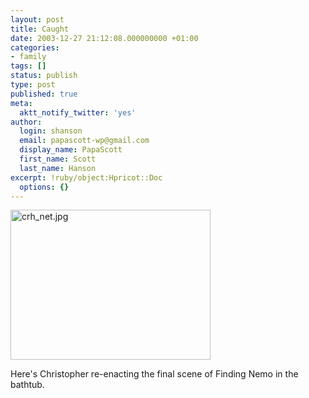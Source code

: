 ```yaml
---
layout: post
title: Caught
date: 2003-12-27 21:12:08.000000000 +01:00
categories:
- family
tags: []
status: publish
type: post
published: true
meta:
  aktt_notify_twitter: 'yes'
author:
  login: shanson
  email: papascott-wp@gmail.com
  display_name: PapaScott
  first_name: Scott
  last_name: Hanson
excerpt: !ruby/object:Hpricot::Doc
  options: {}
---
```

<p><img alt="crh_net.jpg" src="http://www.papascott.de/wordpress/wp-content/uploads/2003/12/crh_net.jpg" width="320" height="240" border="0" /></p>
<p>Here's Christopher re-enacting the final scene of Finding Nemo in the bathtub.</p>
